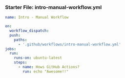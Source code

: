 ### Starter File: intro-manual-workflow.yml

```yaml
name: Intro - Manual Workflow

on:
  workflow_dispatch:
  push:
    paths:
      - '.github/workflows/intro-manual-workflow.yml'
jobs:
  run:
    runs-on: ubuntu-latest
    steps:
      - name: Hows GitHub Actions?
        run: echo "Awesome!!"
```
